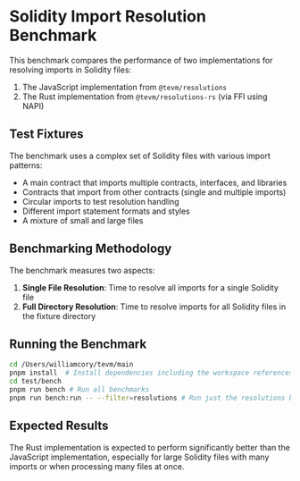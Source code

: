 # Solidity Import Resolution Benchmark

This benchmark compares the performance of two implementations for resolving imports in Solidity files:

1. The JavaScript implementation from `@tevm/resolutions`
2. The Rust implementation from `@tevm/resolutions-rs` (via FFI using NAPI)

## Test Fixtures

The benchmark uses a complex set of Solidity files with various import patterns:

- A main contract that imports multiple contracts, interfaces, and libraries
- Contracts that import from other contracts (single and multiple imports)
- Circular imports to test resolution handling
- Different import statement formats and styles
- A mixture of small and large files

## Benchmarking Methodology

The benchmark measures two aspects:

1. **Single File Resolution**: Time to resolve all imports for a single Solidity file
2. **Full Directory Resolution**: Time to resolve imports for all Solidity files in the fixture directory

## Running the Benchmark

```bash
cd /Users/williamcory/tevm/main
pnpm install  # Install dependencies including the workspace references
cd test/bench
pnpm run bench # Run all benchmarks
pnpm run bench:run -- --filter=resolutions # Run just the resolutions benchmark
```

## Expected Results

The Rust implementation is expected to perform significantly better than the JavaScript implementation, especially for large Solidity files with many imports or when processing many files at once.